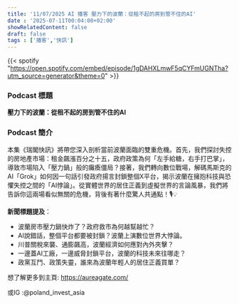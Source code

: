 ```yaml
---
title: '11/07/2025 AI 播客 壓力下的波蘭：從租不起的房到管不住的AI'
date : '2025-07-11T00:04:00+02:00'
showRelatedContent: false
draft: false
tags : ['播客','快訊']
---
```

{{< spotify "https://open.spotify.com/embed/episode/1gDAHXLmwF5qCYFmUGNTha?utm_source=generator&theme=0" >}}


### Podcast 標題

**壓力下的波蘭：從租不起的房到管不住的AI**

### Podcast 簡介

本集《瑞閣快訊》將帶您深入剖析當前波蘭面臨的雙重危機。首先，我們探討失控的房地產市場：租金飆漲百分之十五，政府政策為何「左手給糖，右手打巴掌」，導致市場陷入「壓力鍋」般的癱瘓僵局？接著，我們轉向數位戰場，解碼馬斯克的AI「Grok」如何因一句話引發政府揚言封鎖整個X平台，揭示波蘭在擁抱科技與恐懼失控之間的「AI悖論」。從實體世界的居住正義到虛擬世界的言論風暴，我們將告訴你這兩場看似無關的危機，背後有著什麼驚人共通點！🎙️💡

**新聞標題提及**：

*   波蘭房市壓力鍋快炸了？政府救市為何越幫越忙？
*   AI說錯話，整個平台都要被封鎖？波蘭上演數位世界大悖論。
*   川普關稅來襲、通膨飆高，波蘭經濟如何應對內外夾擊？
*   一邊蓋AI工廠，一邊威脅封鎖平台，波蘭的科技未來往哪走？
*   政黨互鬥、政策失靈，誰來為波蘭年輕人的居住正義買單？

想了解更多到主頁: https://aureagate.com/

或IG :@poland_invest_asia
